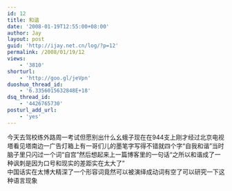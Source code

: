 ```yaml
---
id: 12
title: 和谐
date: '2008-01-19T12:55:00+08:00'
author: Jay
layout: post
guid: 'http://ijay.net.cn/log/?p=12'
permalink: /2008/01/19/12
views:
    - '3810'
shorturl:
    - 'http://goo.gl/jeVpn'
duoshuo_thread_id:
    - '6.3356015632848E+18'
dsq_thread_id:
    - '4426765730'
posturl_add_url:
    - 'yes'
---
```


<!-- wp:paragraph -->
<p>今天去驾校练外路周一考试但愿别出什么幺蛾子现在在944支上刚才经过北京电视塔看见塔南边一广告灯箱上有一哥们儿的墨笔字写得不错就四个字“自我和谐”当时脑子里只闪过一个词“自宫”然后想起来上一篇博客里的一句话“之所以和谐成了一种讽刺是因为口号和现实的差距实在太大了”<br>中国话实在太博大精深了一个形容词竟然可以被演绎成动词有空了可以研究一下这种语言现象</p>
<!-- /wp:paragraph -->
